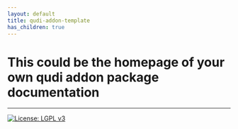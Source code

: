 ```yaml
---
layout: default
title: qudi-addon-template
has_children: true
---
```


# This could be the homepage of your own qudi addon package documentation

---
[![License: LGPL v3](https://img.shields.io/badge/License-LGPL%20v3-blue.svg)](https://www.gnu.org/licenses/lgpl-3.0)
